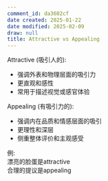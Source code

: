 ```yaml
---
comment_id: da3602cf
date created: 2025-01-22
date modified: 2025-02-09
draw: null
title: Attractive vs Appealing
---
```

Attractive (吸引人的):

- 强调外表和物理层面的吸引力
- 更直观和感性
- 常用于描述视觉或感官体验

Appealing (有吸引力的):

- 强调内在品质和情感层面的吸引
- 更理性和深层
- 侧重整体评价和主观感受

例:  
漂亮的脸蛋是attractive  
合理的提议是appealing
